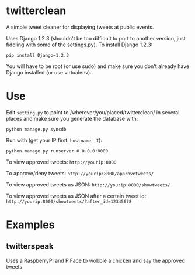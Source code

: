 twitterclean
============

A simple tweet cleaner for displaying tweets at public events.

Uses Django 1.2.3 (shouldn't be too difficult to port to another version, just
fiddling with some of the settings.py). To install Django 1.2.3:

    pip install Django=1.2.3

You will have to be root (or use sudo) and make sure you don't already have
Django installed (or use virtualenv).

Use
===

Edit `setting.py` to point to /wherever/you/placed/twitterclean/ in several places and make sure you generate the database with:

    python manage.py syncdb

Run with (get your IP first: `hostname -I`):

    python manage.py runserver 0.0.0.0:8000


To view approved tweets: `http://yourip:8000`

To approve/deny tweets: `http://yourip:8000/approvetweets/`

To view approved tweets as JSON: `http://yourip:8000/showtweets/`

To view approved tweets as JSON after a certain tweet id: `http://yourip:8000/showtweets/?after_id=12345678`


Examples
========

twitterspeak
------------
Uses a RaspberryPi and PiFace to wobble a chicken and say the approved tweets.